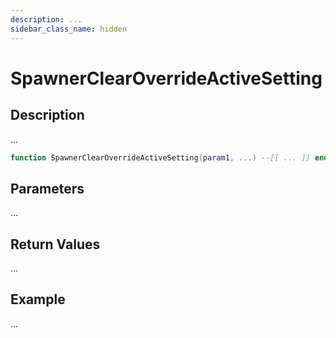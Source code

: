 ```yaml
---
description: ...
sidebar_class_name: hidden
---
```


# SpawnerClearOverrideActiveSetting

## Description

...

```lua
function SpawnerClearOverrideActiveSetting(param1, ...) --[[ ... ]] end
```

## Parameters

...

## Return Values

...

## Example

...

